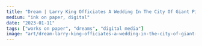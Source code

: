 ```yaml
---
title: "Dream | Larry King Officiates A Wedding In The City Of Giant Pipes"
medium: "ink on paper, digital"
date: "2023-01-11"
tags: ["works on paper", "dreams", "digital media"]
image: "art/dream-larry-king-officiates-a-wedding-in-the-city-of-giant-pipes.jpg"
---
```

